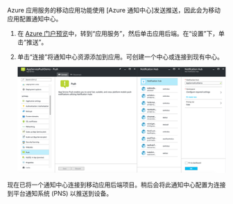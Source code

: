 Azure 应用服务的移动应用功能使用 [Azure 通知中心]发送推送，因此会为移动应用配置通知中心。

1. 在 [Azure 门户预览]中，转到“应用服务”，然后单击应用后端。在“设置”下，单击“推送”。
2. 单击“连接”将通知中心资源添加到应用。可创建一个中心或连接到现有中心。
   
    ![](./media/app-service-mobile-create-notification-hub/configure-hub-flow.png)  


现在已将一个通知中心连接到移动应用后端项目。稍后会将此通知中心配置为连接到平台通知系统 (PNS) 以推送到设备。

[Azure 门户预览]: https://portal.azure.cn/
[通知中心]: /documentation/articles/notification-hubs-push-notification-overview/

<!---HONumber=Mooncake_0116_2017-->